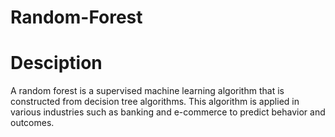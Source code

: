 # Random-Forest
# Desciption 
A random forest is a supervised machine learning algorithm that is constructed from decision tree algorithms. This algorithm is applied in various industries such as banking and e-commerce to predict behavior and outcomes.
